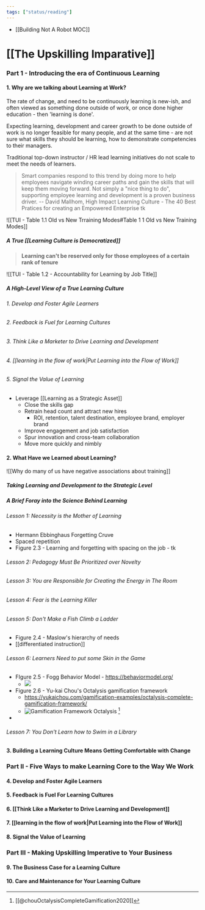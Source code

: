 ```yaml
---
tags: ["status/reading"]
---
```


- [[Building Not A Robot MOC]]

# [[The Upskilling Imparative]]


### Part 1 - Introducing the era of Continuous Learning

#### 1. Why are we talking about Learning at Work?

The rate of change, and need to be continuously learning is new-ish, and often viewed as something done outside of work, or once done higher education - then 'learning is done'.

Expecting learning, development and career growth to be done outside of work is no longer feasible for many people, and at the same time - are not sure what skills they should be learning, how to demonstrate competencies to their managers.

Traditional top-down instructor / HR lead learning initiatives do not scale to meet the needs of learners.

> Smart companies respond to this trend by doing more to help employees navigate winding career paths and gain the skills that will keep them moving forward. Not simply a "nice thing to do", supporting employee learning and development is a proven business driver. -- David Mallhom, High Impact Learning Culture - The 40 Best Pratices for creating an Empowered Enterprise tk

![[TUI - Table 1.1 Old vs New Trraining Modes#Table 1 1 Old vs New Training Modes]]


##### A True [[Learning Culture is Democratized]]

> **Learning can't be reserved only for those employees of a certain rank of tenure**

![[TUI - Table 1.2 - Accountability for Learning by Job Title]]

##### A High-Level View of a True Learning Culture

###### 1. Develop and Foster Agile Learners

###### 2. Feedback is Fuel for Learning Cultures

###### 3. Think Like a Marketer to Drive Learning and Development

###### 4. [[learning in the flow of work|Put Learning into the Flow of Work]]

###### 5. Signal the Value of Learning


- Leverage [[Learning as a Strategic Asset]]
	- Close the skills gap
	- Retrain head count and attract new hires
		- ROI, retention, talent destination, employee brand, employer brand
	- Improve engagement and job satisfaction
	- Spur innovation and cross-team collaboration
	- Move more quickly and nimbly

#### 2. What Have we Learned about Learning?

![[Why do many of us have negative associations about training]]

##### Taking Learning and Development to the Strategic Level

##### A Brief Foray into the Science Behind Learning

###### Lesson 1: Necessity is the Mother of Learning

- Hermann Ebbinghaus Forgetting Cruve
- Spaced repetition
- Figure 2.3 - Learning and forgetting with spacing on the job - tk


###### Lesson 2:  Pedagogy Must Be Prioritized over Novelty 

###### Lesson 3:  You are Responsible for Creating the Energy in The Room

###### Lesson 4:  Fear is the Learning Killer

###### Lesson 5:  Don't Make a Fish Climb a Ladder

- Figure 2.4 - Maslow's hierarchy of needs
- [[differentiated instruction]]

###### Lesson 6:  Learners Need to put some Skin in the Game

- FIgure 2.5 - Fogg Behavior Model - https://behaviormodel.org/
	- ![](https://behaviormodel.org/wp-content/uploads/2020/08/Fogg-Behavior-Model.jpg)
- Figure 2.6 - Yu-kai Chou's Octalysis gamification framework
	- https://yukaichou.com/gamification-examples/octalysis-complete-gamification-framework/
	- ![Gamification Framework Octalysis](https://i2.wp.com/yukaichou.com/wp-content/uploads/2020/12/Gamification-Framework.jpeg?resize=825%2C510&ssl=1) [^chouOctalysisCompleteGamification2020]
- 

[^chouOctalysisCompleteGamification2020]: [[@chouOctalysisCompleteGamification2020]]

###### Lesson 7:  You Don't Learn how to Swim in a Library

#### 3. Building a Learning Culture Means Getting Comfortable with Change

### Part II - Five Ways to make Learning Core to the Way We Work

#### 4. Develop and Foster Agile Learners

#### 5. Feedback is Fuel For Learning Cultures

#### 6. [[Think Like a Marketer to Drive Learning and Development]]

#### 7. [[learning in the flow of work|Put Learning into the Flow of Work]]

#### 8. Signal the Value of Learning


### Part III - Making Upskilling Imperative to Your Business

#### 9. The Business Case for a Learning Culture 

#### 10. Care and Maintenance for Your Learning Culture